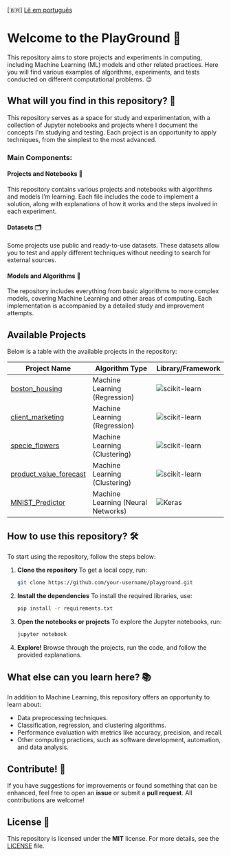 [🇧🇷] [Lê em português](README.pt.md)

# Welcome to the PlayGround 🚀

This repository aims to store projects and experiments in computing, including Machine Learning (ML) models and other related practices. Here you will find various examples of algorithms, experiments, and tests conducted on different computational problems. 😊

## What will you find in this repository? 📂

This repository serves as a space for study and experimentation, with a collection of Jupyter notebooks and projects where I document the concepts I'm studying and testing. Each project is an opportunity to apply techniques, from the simplest to the most advanced.

### Main Components:

#### **Projects and Notebooks** 📓

This repository contains various projects and notebooks with algorithms and models I’m learning. Each file includes the code to implement a solution, along with explanations of how it works and the steps involved in each experiment.

#### **Datasets** 🗂️

Some projects use public and ready-to-use datasets. These datasets allow you to test and apply different techniques without needing to search for external sources.

#### **Models and Algorithms** 🧠

The repository includes everything from basic algorithms to more complex models, covering Machine Learning and other areas of computing. Each implementation is accompanied by a detailed study and improvement attempts.

## Available Projects

Below is a table with the available projects in the repository:

| Project Name                                                   | Algorithm Type                     | Library/Framework                                                                                                          |
| -------------------------------------------------------------- | ---------------------------------- | -------------------------------------------------------------------------------------------------------------------------- |
| [boston\_housing](./projects/boston_housing/)                  | Machine Learning (Regression)      | ![scikit-learn](https://img.shields.io/badge/scikit--learn-F7931E?style=for-the-badge\&logo=scikit-learn\&logoColor=white) |
| [client\_marketing](./projects/client_marketing/)              | Machine Learning (Regression)      | ![scikit-learn](https://img.shields.io/badge/scikit--learn-F7931E?style=for-the-badge\&logo=scikit-learn\&logoColor=white) |
| [specie\_flowers](./projects/specie_flowers/)                  | Machine Learning (Clustering)      | ![scikit-learn](https://img.shields.io/badge/scikit--learn-F7931E?style=for-the-badge\&logo=scikit-learn\&logoColor=white) |
| [product\_value\_forecast](./projects/product_value_forecast/) | Machine Learning (Clustering)      | ![scikit-learn](https://img.shields.io/badge/scikit--learn-F7931E?style=for-the-badge\&logo=scikit-learn\&logoColor=white) |
| [MNIST\_Predictor](./projects/MNIST_Predictor/)                | Machine Learning (Neural Networks) | ![Keras](https://img.shields.io/badge/Keras-D00000?style=for-the-badge\&logo=Keras\&logoColor=white)                       |

## How to use this repository? 🛠️

To start using the repository, follow the steps below:

1. **Clone the repository**
   To get a local copy, run:

   ```bash
   git clone https://github.com/your-username/playground.git
   ```

2. **Install the dependencies**
   To install the required libraries, use:

   ```bash
   pip install -r requirements.txt
   ```

3. **Open the notebooks or projects**
   To explore the Jupyter notebooks, run:

   ```bash
   jupyter notebook
   ```

4. **Explore!**
   Browse through the projects, run the code, and follow the provided explanations.

## What else can you learn here? 📚

In addition to Machine Learning, this repository offers an opportunity to learn about:

* Data preprocessing techniques.
* Classification, regression, and clustering algorithms.
* Performance evaluation with metrics like accuracy, precision, and recall.
* Other computing practices, such as software development, automation, and data analysis.

## Contribute! 🤝

If you have suggestions for improvements or found something that can be enhanced, feel free to open an **issue** or submit a **pull request**. All contributions are welcome!

## License 📜

This repository is licensed under the **MIT** license. For more details, see the [LICENSE](LICENSE) file.
